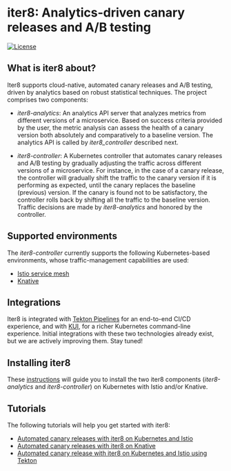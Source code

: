 # iter8: Analytics-driven canary releases and A/B testing
[![License](https://img.shields.io/badge/License-Apache%202.0-blue.svg)](LICENSE)

## What is iter8 about?

Iter8 supports cloud-native, automated canary releases and A/B testing, driven by analytics based on robust statistical techniques. The project comprises two components:

* _iter8-analytics_: An analytics API server that analyzes metrics from different versions of a microservice. Based on success criteria provided by the user, the metric analysis can assess the health of a canary version both absolutely and comparatively to a baseline version. The analytics API is called by _iter8_controller_ described next.

* _iter8-controller_: A Kubernetes controller that automates canary releases and A/B testing by gradually adjusting the traffic across different versions of a microservice. For instance, in the case of a canary release, the controller will gradually shift the traffic to the canary version if it is performing as expected, until the canary replaces the baseline (previous) version. If the canary is found not to be satisfactory, the controller rolls back by shifting all the traffic to the baseline version. Traffic decisions are made by _iter8-analytics_ and honored by the controller.

## Supported environments

The _iter8-controller_ currently supports the following Kubernetes-based environments, whose traffic-management capabilities are used:

* [Istio service mesh](https://istio.io)
* [Knative](https://knative.dev)

## Integrations

Iter8 is integrated with [Tekton Pipelines](https://tekton.dev) for an end-to-end CI/CD experience, and with [KUI](https://www.kui.tools), for a richer Kubernetes command-line experience. Initial integrations with these two technologies already exist, but we are actively improving them. Stay tuned!

## Installing iter8

These [instructions](doc_files/iter8_install.md) will guide you to install the two iter8 components (_iter8-analytics_ and _iter8-controller_) on Kubernetes with Istio and/or Knative.

## Tutorials

The following tutorials will help you get started with iter8:

* [Automated canary releases with iter8 on Kubernetes and Istio](doc_files/iter8_bookinfo_istio.md)
* [Automated canary releases with iter8 on Knative](doc_files/iter8_bookinfo_knative.md)
* [Automated canary release with iter8 on Kubernetes and Istio using Tekton](doc_files/iter8_tekton_task.md)
